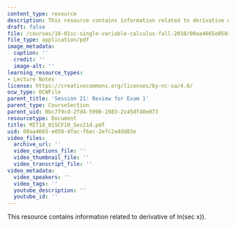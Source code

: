 ```yaml
---
content_type: resource
description: This resource contains information related to derivative of ln(sec x)).
draft: false
file: /courses/18-01sc-single-variable-calculus-fall-2010/00aa4665e0584facf6ec2efc2a4dd83e_MIT18_01SCF10_Ses21d.pdf
file_type: application/pdf
image_metadata:
  caption: ''
  credit: ''
  image-alt: ''
learning_resource_types:
- Lecture Notes
license: https://creativecommons.org/licenses/by-nc-sa/4.0/
ocw_type: OCWFile
parent_title: 'Session 21: Review for Exam 1'
parent_type: CourseSection
parent_uid: 0bc7f9cd-2fd4-5990-1983-2c45df40e073
resourcetype: Document
title: MIT18_01SCF10_Ses21d.pdf
uid: 00aa4665-e058-4fac-f6ec-2efc2a4dd83e
video_files:
  archive_url: ''
  video_captions_file: ''
  video_thumbnail_file: ''
  video_transcript_file: ''
video_metadata:
  video_speakers: ''
  video_tags: ''
  youtube_description: ''
  youtube_id: ''
---
```

This resource contains information related to derivative of ln(sec x)).